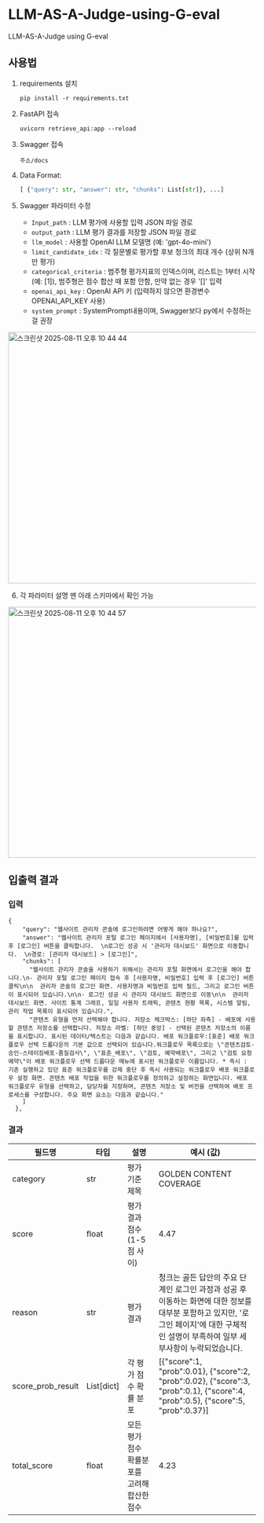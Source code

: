 # LLM-AS-A-Judge-using-G-eval
LLM-AS-A-Judge using G-eval


## 사용법
1. requirements 설치
   ```
   pip install -r requirements.txt
   ```
2. FastAPI 접속
   ```
   uvicorn retrieve_api:app --reload
   ```
   
3. Swagger 접속
   ```
   주소/docs 
   ```
   
4. Data Format:
   ```Python
   [ {"query": str, "answer": str, "chunks": List[str]}, ...]
   ```
   
5. Swagger 파라미터 수정
   - ```Input_path```  : LLM 평가에 사용할 입력 JSON 파일 경로
   - ```output_path``` : LLM 평가 결과를 저장할 JSON 파일 경로
   - ```llm_model```   : 사용할 OpenAI LLM 모델명 (예: 'gpt-4o-mini')
   - ```limit_candidate_idx``` : 각 질문별로 평가할 후보 청크의 최대 개수 (상위 N개만 평가)
   - ```categorical_criteria``` : 범주형 평가지표의 인덱스이며, 리스트는 1부터 시작 (예: [1]), 범주형은 점수 합산 때 포함 안함, 만약 없는 경우 '[]' 입력
   - ```openai_api_key``` : OpenAI API 키 (입력하지 않으면 환경변수 OPENAI_API_KEY 사용)
   - ```system_prompt``` : SystemPrompt내용이며, Swagger보다 py에서 수정하는걸 권장
<img width="1442" height="512" alt="스크린샷 2025-08-11 오후 10 44 44" src="https://github.com/user-attachments/assets/4d0447a9-f0e2-4d9f-8fbf-f723d4050d29" />


6. 각 파라미터 설명 맨 아래 스키마에서 확인 가능
<img width="729" height="511" alt="스크린샷 2025-08-11 오후 10 44 57" src="https://github.com/user-attachments/assets/5a6d80df-f696-4fba-a271-f927f1fa14d0" />

## 입출력 결과

### 입력
```
{
    "query": "웹사이트 관리자 콘솔에 로그인하려면 어떻게 해야 하나요?",
    "answer": "웹사이트 관리자 포털 로그인 페이지에서 [사용자명], [비밀번호]를 입력 후 [로그인] 버튼을 클릭합니다.  \n로그인 성공 시 '관리자 대시보드' 화면으로 이동합니다.  \n경로: [관리자 대시보드] > [로그인]",
    "chunks": [
      "웹사이트 관리자 콘솔을 사용하기 위해서는 관리자 포털 화면에서 로그인을 해야 합니다.\n- 관리자 포털 로그인 페이지 접속 후 [사용자명, 비밀번호] 입력 후 [로그인] 버튼 클릭\n\n  관리자 콘솔의 로그인 화면. 사용자명과 비밀번호 입력 필드, 그리고 로그인 버튼이 표시되어 있습니다.\n\n- 로그인 성공 시 관리자 대시보드 화면으로 이동\n\n  관리자 대시보드 화면. 사이트 통계 그래프, 일일 사용자 트래픽, 콘텐츠 현황 목록, 시스템 알림, 관리 작업 목록이 표시되어 있습니다.",
      "콘텐츠 유형을 먼저 선택해야 합니다. 저장소 체크박스: [하단 좌측] - 배포에 사용할 콘텐츠 저장소를 선택합니다. 저장소 라벨: [하단 중앙] - 선택된 콘텐츠 저장소의 이름을 표시합니다. 표시된 데이터/텍스트는 다음과 같습니다. 배포 워크플로우:[표준] 배포 워크플로우 선택 드롭다운의 기본 값으로 선택되어 있습니다.워크플로우 목록으로는 \"콘텐츠검토-승인-스테이징배포-품질검사\", \"표준_배포\", \"검토, 예약배포\", 그리고 \"검토 요청 예약\"이 배포 워크플로우 선택 드롭다운 메뉴에 표시된 워크플로우 이름입니다. * 즉시 : 기존 실행하고 있던 표준 워크플로우를 강제 중단 후 즉시 사용되는 워크플로우 배포 워크플로우 설정 화면. 콘텐츠 배포 작업을 위한 워크플로우를 정의하고 설정하는 화면입니다. 배포 워크플로우 유형을 선택하고, 담당자를 지정하며, 콘텐츠 저장소 및 버전을 선택하여 배포 프로세스를 구성합니다. 주요 화면 요소는 다음과 같습니다."
    ]
  },
```

### 결과
| **필드명**             | **타입**      | **설명**                    | **예시 (값)**                                                                                                                        |
| ------------------- | ----------- | ------------------------- | --------------------------------------------------------------------------------------------------------------------------------- |
| category            | str         | 평가 기준 제목                  | GOLDEN CONTENT COVERAGE                                                                                                           |
| score               | float       | 평가 결과 점수(1-5점 사이)         | 4.47                                                                                                                              |
| reason              | str         | 평가 결과                     | 청크는 골든 답안의 주요 단계인 로그인 과정과 성공 후 이동하는 화면에 대한 정보를 대부분 포함하고 있지만, '로그인 페이지'에 대한 구체적인 설명이 부족하여 일부 세부사항이 누락되었습니다.                        |
| score\_prob\_result | List\[dict] | 각 평가 점수 확률 분포             | \[{"score":1, "prob":0.01}, {"score":2, "prob":0.02}, {"score":3, "prob":0.1}, {"score":4, "prob":0.5}, {"score":5, "prob":0.37}] |
| total\_score        | float       | 모든 평가 점수 확률분포를 고려해 합산한 점수 | 4.23                                                                                                                              |


